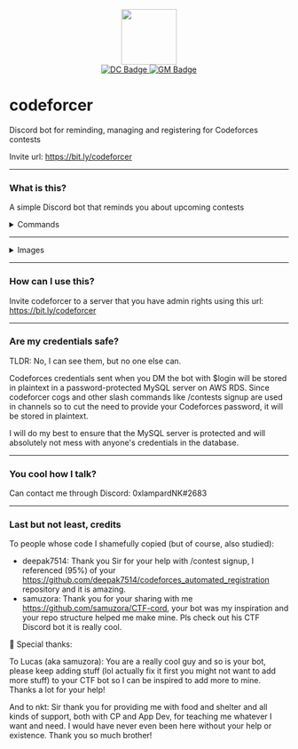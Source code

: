 <div id="header" align="center">
  <img src="https://images.weserv.nl/?url=https://user-images.githubusercontent.com/28803484/162457902-edfc63b3-70c9-44d6-aac3-2fe09d4979e2.png?v=4&h=300&w=300&fit=cover&mask=circle&maxage=7d" width="100"/>
</div>

<div id="badges" align="center">
  <a href="https://discord.gg/AThCD7EV">
    <img src="https://img.shields.io/badge/Discord-blue?style=for-the-badge&logo=discord&logoColor=white" alt="DC Badge"/>
  </a>
  <a href="mailto:nguyenkhackhanhlam@gmail.com">
    <img src="https://img.shields.io/badge/Gmail-red?style=for-the-badge&logo=gmail&logoColor=white" alt="GM Badge"/>
  </a>
</div>

<div id="counters" align="center">
  <img src="https://komarev.com/ghpvc/?username=lampardnk&style=flat-square&color=blue" alt=""/>
</div>

# codeforcer
Discord bot for reminding, managing and registering for Codeforces contests

Invite url: https://bit.ly/codeforcer

---

### What is this?
A simple Discord bot that reminds you about upcoming contests

<details>
<summary>Commands</summary>
<br>

- $
  - $help: Use this command to get a list of available slash commands
  - $login {handle} {password}: DM the bot with this command to login to codeforces. This command is needed for /background solves_updater and /contest signup to work properly. Can only link 1 Discord username to 1 Codeforces handle. You can link to a different handle by using $login again. 
  
- /contest
  - /contest list : Return an embed with a list of upcoming Codeforces contests
  - /contest summary {contest_id} : Return a summary of the channel members results in a contest
  - /contest signup {handle} : Sign up for ALL Codeforces contests (that are open for register) on codeforces.com itself, using the handle that you logged in with

- /background
  - /background check_contest : Can be toggled. Check Codeforces API for all upcoming contests and create discord events for them
  - /background solves_updater (y/n) : Can be toggled. Sends a message to the channel the command was used in whenever command user solved a problem 

</details>

---

<details>
<summary>Images</summary>
<br>

- $
  
![image](https://user-images.githubusercontent.com/28803484/162443898-a6358d24-42d2-4e41-8f59-347b5cb38b16.png)

![image](https://user-images.githubusercontent.com/28803484/162221947-f5f55b32-42d0-421e-90b3-8436377b2c62.png)
  
---
  
- /contest

![image](https://user-images.githubusercontent.com/28803484/162218062-3f7e3a97-9180-4e46-b3d9-a31b5706cefe.png)

![image](https://user-images.githubusercontent.com/28803484/162221232-7e51d143-88c2-4c09-8385-b90c0f52ceda.png)

![image](https://user-images.githubusercontent.com/28803484/162227382-ec11603a-c2dd-41ee-8ede-8f1eb5bf236f.png)

---  
 
- /background

![image](https://user-images.githubusercontent.com/28803484/162219000-9320e9da-984d-4352-ad12-83fd4b577a41.png)

![image](https://user-images.githubusercontent.com/28803484/162219083-678da69c-eef4-4712-8b8f-c87ac09386ce.png)

![image](https://user-images.githubusercontent.com/28803484/162220750-3c217706-815f-44b5-810f-f2008389d8f4.png)

</details>

---

### How can I use this?
Invite codeforcer to a server that you have admin rights using this url: https://bit.ly/codeforcer

--- 

### Are my credentials safe?
TLDR: No, I can see them, but no one else can. 

Codeforces credentials sent when you DM the bot with $login will be stored in plaintext in a password-protected MySQL server on AWS RDS. Since codeforcer cogs and other slash commands like /contests signup are used in channels so to cut the need to provide your Codeforces password, it will be stored in plaintext.

I will do my best to ensure that the MySQL server is protected and will absolutely not mess with anyone's credentials in the database.  

---

### You cool how I talk? 
Can contact me through Discord: 0xlampardNK#2683

---

### Last but not least, credits

To people whose code I shamefully copied (but of course, also studied):
- deepak7514: Thank you Sir for your help with /contest signup, I referenced (95%) of your https://github.com/deepak7514/codeforces_automated_registration repository and it is amazing.
- samuzora: Thank you for your sharing with me https://github.com/samuzora/CTF-cord, your bot was my inspiration and your repo structure helped me make mine. Pls check out his CTF Discord bot it is really cool.

:sparkling_heart: Special thanks:

To Lucas (aka samuzora): You are a really cool guy and so is your bot, please keep adding stuff (lol actually fix it first you might not want to add more stuff) to your CTF bot so I can be inspired to add more to mine. Thanks a lot for your help!

And to nkt: Sir thank you for providing me with food and shelter and all kinds of support, both with CP and App Dev, for teaching me whatever I want and need. I would have never even been here without your help or existence. Thank you so much brother!  
